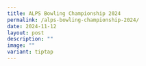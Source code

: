 ```yaml
---
title: ALPS Bowling Championship 2024
permalink: /alps-bowling-championship-2024/
date: 2024-11-12
layout: post
description: ""
image: ""
variant: tiptap
---
```

